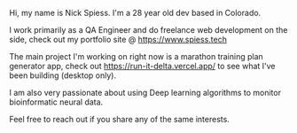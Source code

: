 Hi, my name is Nick Spiess.  I'm a 28 year old dev based in Colorado.

I work primarily as a QA Engineer and do freelance web development on the side, check out my portfolio site @ https://www.spiess.tech

The main project I'm working on right now is a marathon training plan generator app, check out https://run-it-delta.vercel.app/ to see what I've been building (desktop only).

I am also very passionate about using Deep learning algorithms to monitor bioinformatic neural data.

Feel free to reach out if you share any of the same interests.

<!---
nickspiess/nickspiess is a ✨ special ✨ repository because its `README.md` (this file) appears on your GitHub profile.
You can click the Preview link to take a look at your changes.
--->

